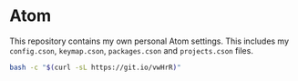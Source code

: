 # Atom

This repository contains my own personal Atom settings. This includes my `config.cson`, `keymap.cson`, `packages.cson` and `projects.cson` files.

```bash
bash -c "$(curl -sL https://git.io/vwHrR)"
```

